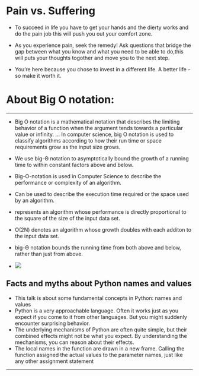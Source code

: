 # Pain vs. Suffering
- To succeed in life you have to get your hands and the dierty works and do the pain job this will push you out your comfort zone. 

- As you experience pain, seek the remedy! Ask questions that bridge the gap between what you know and what you need to be able to do,this will puts your thoughts togother and move you to the next step.
- You’re here because you chose to invest in a different life. A better life - so make it worth it.



# About Big O notation:

---
- Big O notation is a mathematical notation that describes the limiting behavior of a function when the argument tends towards a particular value or infinity. ... In computer science, big O notation is used to classify algorithms according to how their run time or space requirements grow as the input size grows.

- We use big-Θ notation to asymptotically bound the growth of a running time to within constant factors above and below.

- Big-O-notation is used in Computer Science to describe the performance or complexity of an algorithm.

- Can be used to describe the execution time required or the space used by an algorithm.

- represents an algorithm whose performance is directly proportional to the square of the size of the input data set.

- O(2N) denotes an algorithm whose growth doubles with each additon to the input data set.

- big-Θ notation bounds the running time from both above and below, rather than just from above.

- ![](https://www.google.com/url?sa=i&url=https%3A%2F%2Fwww.freecodecamp.org%2Fnews%2Fbig-o-notation-why-it-matters-and-why-it-doesnt-1674cfa8a23c%2F&psig=AOvVaw3_Ikxeg0Zhu_kn2-wB4aPZ&ust=1627334518299000&source=images&cd=vfe&ved=0CAsQjRxqFwoTCIDR9NGT__ECFQAAAAAdAAAAABAT)


## Facts and myths about Python names and values

- This talk is about some fundamental concepts in Python: names and values
- Python is a very approachable language. Often it works just as you expect if you come to it from other languages. But you might suddenly encounter surprising behavior.
- The underlying mechanisms of Python are often quite simple, but their combined effects might not be what you expect. By understanding the mechanisms, you can reason about their effects.
- The local names in the function are drawn in a new frame. Calling the function assigned the actual values to the parameter names, just like any other assignment statement

---
